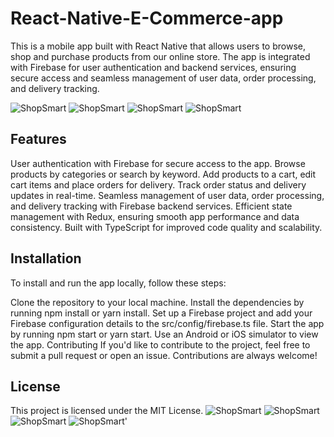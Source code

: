 # React-Native-E-Commerce-app
This is a mobile app built with React Native that allows users to browse, shop and purchase products from our online store. The app is integrated with Firebase for user authentication and backend services, ensuring secure access and seamless management of user data, order processing, and delivery tracking.

![ShopSmart]('https://drive.google.com/file/d/1OXIncwemdvK7_tKkmYqqpUHuXopYoROr/view?usp=share_link')
![ShopSmart]()
![ShopSmart]()
![ShopSmart]()

## Features
User authentication with Firebase for secure access to the app.
Browse products by categories or search by keyword.
Add products to a cart, edit cart items and place orders for delivery.
Track order status and delivery updates in real-time.
Seamless management of user data, order processing, and delivery tracking with Firebase backend services.
Efficient state management with Redux, ensuring smooth app performance and data consistency.
Built with TypeScript for improved code quality and scalability.


## Installation
To install and run the app locally, follow these steps:

Clone the repository to your local machine.
Install the dependencies by running npm install or yarn install.
Set up a Firebase project and add your Firebase configuration details to the src/config/firebase.ts file.
Start the app by running npm start or yarn start.
Use an Android or iOS simulator to view the app.
Contributing
If you'd like to contribute to the project, feel free to submit a pull request or open an issue. Contributions are always welcome!

## License
This project is licensed under the MIT License.
![ShopSmart]('https://drive.google.com/file/d/1OXIncwemdvK7_tKkmYqqpUHuXopYoROr/view?usp=share_link')
![ShopSmart]('https://drive.google.com/file/d/1OWG2enKInaStIa9oQKcUQILoAwB2Tyml/view?usp=share_link')
![ShopSmart]('https://drive.google.com/file/d/16ZGNcjvZD-ki5Na6p7zW8apYhf7e1Nz7/view?usp=share_link')
![ShopSmart']('https://drive.google.com/file/d/1bMdrYUwJTrR2XNaOdYcGIcYl1GrUetGp/view?usp=share_link')
